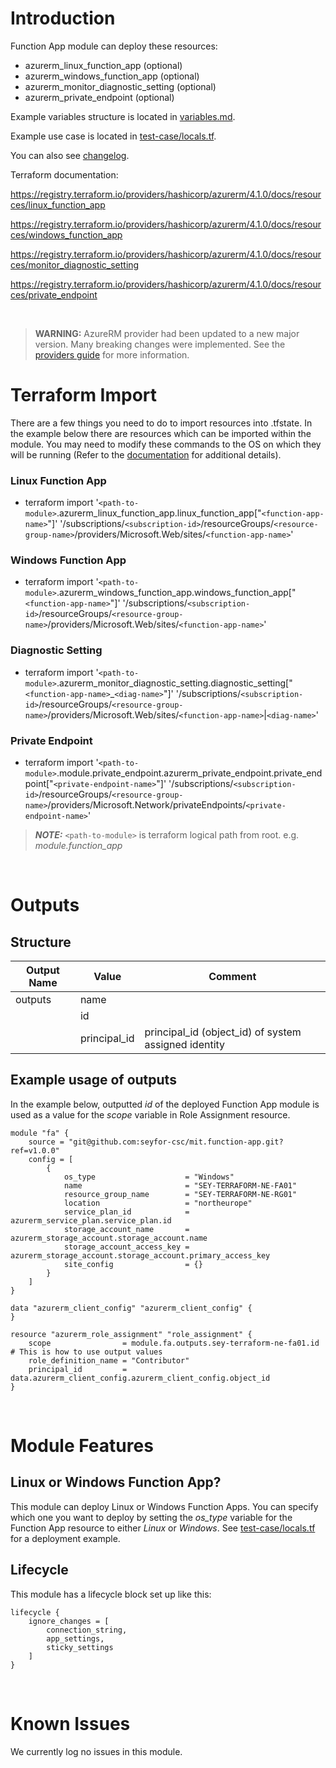 # Introduction
Function App module can deploy these resources:
* azurerm_linux_function_app (optional)
* azurerm_windows_function_app (optional)
* azurerm_monitor_diagnostic_setting (optional)
* azurerm_private_endpoint (optional)

Example variables structure is located in [variables.md](variables.md).

Example use case is located in [test-case/locals.tf](test-case/locals.tf).

You can also see [changelog](CHANGELOG.md).

Terraform documentation:

https://registry.terraform.io/providers/hashicorp/azurerm/4.1.0/docs/resources/linux_function_app

https://registry.terraform.io/providers/hashicorp/azurerm/4.1.0/docs/resources/windows_function_app

https://registry.terraform.io/providers/hashicorp/azurerm/4.1.0/docs/resources/monitor_diagnostic_setting

https://registry.terraform.io/providers/hashicorp/azurerm/4.1.0/docs/resources/private_endpoint

&nbsp;

> **WARNING:** AzureRM provider had been updated to a new major version. Many breaking changes were implemented. See the [providers guide](https://registry.terraform.io/providers/hashicorp/azurerm/latest/docs/guides/4.0-upgrade-guide) for more information.

# Terraform Import
There are a few things you need to do to import resources into .tfstate. In the example below there are resources which can be imported within the module. You may need to modify these commands to the OS on which they will be running (Refer to the [documentation](https://developer.hashicorp.com/terraform/cli/commands/import#example-import-into-resource-configured-with-for_each) for additional details).
### Linux Function App
* terraform import '`<path-to-module>`.azurerm_linux_function_app.linux_function_app["`<function-app-name>`"]' '/subscriptions/`<subscription-id>`/resourceGroups/`<resource-group-name>`/providers/Microsoft.Web/sites/`<function-app-name>`'
### Windows Function App
* terraform import '`<path-to-module>`.azurerm_windows_function_app.windows_function_app["`<function-app-name>`"]' '/subscriptions/`<subscription-id>`/resourceGroups/`<resource-group-name>`/providers/Microsoft.Web/sites/`<function-app-name>`'
### Diagnostic Setting
* terraform import '`<path-to-module>`.azurerm_monitor_diagnostic_setting.diagnostic_setting["`<function-app-name>`_`<diag-name>`"]' '/subscriptions/`<subscription-id>`/resourceGroups/`<resource-group-name>`/providers/Microsoft.Web/sites/`<function-app-name>`|`<diag-name>`'
 ### Private Endpoint
* terraform import '`<path-to-module>`.module.private_endpoint.azurerm_private_endpoint.private_endpoint["`<private-endpoint-name>`"]' '/subscriptions/`<subscription-id>`/resourceGroups/`<resource-group-name>`/providers/Microsoft.Network/privateEndpoints/`<private-endpoint-name>`'

 > **_NOTE:_** `<path-to-module>` is terraform logical path from root. e.g. _module.function\_app_

&nbsp;

# Outputs
## Structure

| Output Name | Value        | Comment                                              |
| ----------- | ------------ | ---------------------------------------------------- |
| outputs     | name         |                                                      |
|             | id           |                                                      |
|             | principal_id | principal_id (object_id) of system assigned identity |

## Example usage of outputs
In the example below, outputted _id_ of the deployed Function App module is used as a value for the _scope_ variable in Role Assignment resource.
```
module "fa" {
    source = "git@github.com:seyfor-csc/mit.function-app.git?ref=v1.0.0"
    config = [
        {
            os_type                    = "Windows"
            name                       = "SEY-TERRAFORM-NE-FA01"
            resource_group_name        = "SEY-TERRAFORM-NE-RG01"
            location                   = "northeurope"
            service_plan_id            = azurerm_service_plan.service_plan.id
            storage_account_name       = azurerm_storage_account.storage_account.name
            storage_account_access_key = azurerm_storage_account.storage_account.primary_access_key
            site_config                = {}
        }
    ]
}

data "azurerm_client_config" "azurerm_client_config" {
}

resource "azurerm_role_assignment" "role_assignment" {
    scope                = module.fa.outputs.sey-terraform-ne-fa01.id # This is how to use output values
    role_definition_name = "Contributor"
    principal_id         = data.azurerm_client_config.azurerm_client_config.object_id
}
```

&nbsp;

# Module Features
## Linux or Windows Function App?
This module can deploy Linux or Windows Function Apps. You can specify which one you want to deploy by setting the _os\_type_ variable for the Function App resource to either _Linux_ or _Windows_. See [test-case/locals.tf](test-case/locals.tf) for a deployment example.
## Lifecycle
This module has a lifecycle block set up like this:
```
lifecycle {
    ignore_changes = [
        connection_string,
        app_settings,
        sticky_settings
    ]
}
```

&nbsp;

# Known Issues
We currently log no issues in this module.